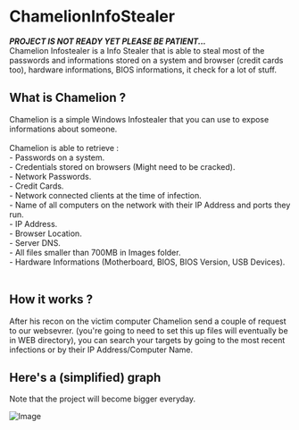 # ChamelionInfoStealer
*****PROJECT IS NOT READY YET PLEASE BE PATIENT...*****<br>
Chamelion Infostealer is a Info Stealer that is able to steal most of the passwords and informations stored on a system and browser (credit cards too), hardware informations, BIOS informations, it check for a lot of stuff.<br>

<h2>What is Chamelion ?</h2>
Chamelion is a simple Windows Infostealer that you can use to expose informations about someone.<br><br>
Chamelion is able to retrieve :<br>
     - Passwords on a system.<br>
     - Credentials stored on browsers (Might need to be cracked).<br>
     - Network Passwords.<br>
     - Credit Cards.<br>
     - Network connected clients at the time of infection.<br>
     - Name of all computers on the network with their IP Address and ports they run.<br>
     - IP Address.<br>
     - Browser Location.<br>
     - Server DNS.<br>
     - All files smaller than 700MB in Images folder.<br>
     - Hardware Informations (Motherboard, BIOS, BIOS Version, USB Devices).<br><br>

<h2>How it works ?</h2>
After his recon on the victim computer Chamelion send a couple of request to our websevrer. (you're going to need to set this up files will eventually be in WEB directory), you can search your targets by going to the most recent infections or by their IP Address/Computer Name.

<h2>Here's a (simplified) graph</h2>
Note that the project will become bigger everyday.

![Image](https://i.imgur.com/tffP503.png)
